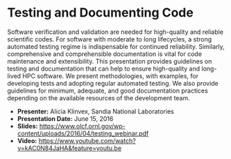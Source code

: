 
# Testing and Documenting Code

Software verification and validation are needed for high-quality and reliable scientific codes. For software with moderate to long lifecycles, a strong automated testing regime is indispensable for continued reliability. Similarly, comprehensive and comprehensible documentation is vital for code maintenance and extensibility. This presentation provides guidelines on testing and documentation that can help to ensure high-quality and long-lived HPC software. We present methodologies, with examples, for developing tests and adopting regular automated testing. We also provide guidelines for minimum, adequate, and good documentation practices depending on the available resources of the development team.

- **Presenter:** Alicia Klinvex, Sandia National Laboratories
- **Presentation Date:** June 15, 2016
- **Slides:** https://www.olcf.ornl.gov/wp-content/uploads/2016/04/testing_webinar.pdf
- **Video:** https://www.youtube.com/watch?v=kAC0N84JaHA&feature=youtu.be

<!---
Publish: yes
Categories: reliability, development
Topics: testing, documentation
Tags: training, video, doxygen
Level: 2
Prerequisites: defaults
Aggregate: none
--->
